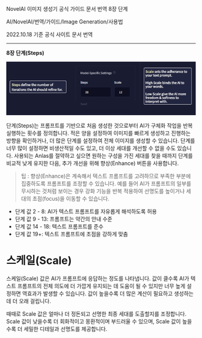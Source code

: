 NovelAI 이미지 생성기 공식 가이드 문서 번역 8장 단계

AI/NovelAI/번역/가이드/Image Generation/사용법

2022.10.18 기준 공식 사이트 문서 번역

---
**8장 단계(Steps)**

![](2022-10-19-01-48-40.png)

단계(Steps)는 프롬프트를 기반으로 처음 생성한 것으로부터 AI가 구체화 작업을 반복 실행하는 횟수를 정의합니다. 적은 양을 설정하여 이미지를 빠르게 생성하고 진행하는 방향을 확인하거나, 더 많은 단계를 설정하여 전체 이미지를 생성할 수 있습니다. 단계를 너무 많이 설정하면 비생산적일 수도 있고, 더 이상 세대를 개선할 수 없을 수도 있습니다. 사용되는 Anlas를 절약하고 싶으면 원하는 구성을 가진 세대를 찾을 때까지 단계를 비교적 낮게 유지한 다음, 추가 개선을 위해 향상(Enhance) 버튼을 사용합니다.


> 팁 : 향상(Enhance)은 계속해서 텍스트 프롬프트를 고려하므로 부족한 부분에 집중하도록 프롬프트를 조정할 수 있습니다. 예를 들어 AI가 프롬프트의 일부를 무시하는 것처럼 보이는 경우 강화 기능을 반복 적용하여 선명도를 높이거나 세대의 ​​초점(focus)을 이동할 수 있습니다.

- 단계 값 2 - 8: AI가 텍스트 프롬프트를 자유롭게 해석하도록 허용 
- 단계 값 9 - 13: 프롬프트는 약간의 안내 수준
- 단계 값 14 - 18: 텍스트 프롬프트를 준수 
- 단계 값 19+: 텍스트 프롬프트에 초점을 강하게 맞춤

# 스케일(Scale)

스케일(Scale) 값은 AI가 프롬프트에 응답하는 정도를 나타냅니다. 값이 클수록 AI가 텍스트 프롬프트의 전체 의도에 더 가깝게 유지되는 데 도움이 될 수 있지만 너무 높게 설정하면 역효과가 발생할 수 있습니다. 값이 높을수록 더 많은 계산이 필요하고 생성하는 데 더 오래 걸립니다.

때때로 Scale 값은 얼마나 더 정돈되고 선명한 최종 세대를 도출할지를 조정합니다. Scale 값이 낮을수록 더 회화적이고 몽환적이며 부드러울 수 있으며, Scale 값이 높을수록 더 세밀한 디테일과 선명도를 제공합니다.